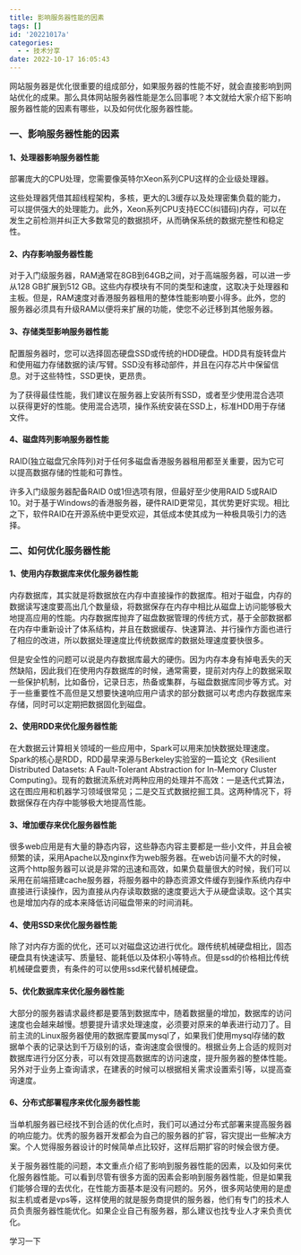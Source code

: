 ```yaml
---
title: 影响服务器性能的因素
tags: []
id: '20221017a'
categories:
  - - 技术分享
date: 2022-10-17 16:05:43
---
```


网站服务器是优化很重要的组成部分，如果服务器的性能不好，就会直接影响到网站优化的成果。那么具体网站服务器性能是怎么回事呢？本文就给大家介绍下影响服务器性能的因素有哪些，以及如何优化服务器性能。

### 一、影响服务器性能的因素

#### 1、处理器影响服务器性能

部署庞大的CPU处理，您需要像英特尔Xeon系列CPU这样的企业级处理器。

这些处理器凭借其超线程架构，多核，更大的L3缓存以及处理密集负载的能力，可以提供强大的处理能力。此外，Xeon系列CPU支持ECC(纠错码)内存，可以在发生之前检测并纠正大多数常见的数据损坏，从而确保系统的数据完整性和稳定性。

#### 2、内存影响服务器性能

对于入门级服务器，RAM通常在8GB到64GB之间，对于高端服务器，可以进一步从128 GB扩展到512 GB。这些内存模块有不同的类型和速度，这取决于处理器和主板。但是，RAM速度对香港服务器租用的整体性能影响要小得多。此外，您的服务器必须具有升级RAM以便将来扩展的功能，使您不必迁移到其他服务器。

#### 3、存储类型影响服务器性能

配置服务器时，您可以选择固态硬盘SSD或传统的HDD硬盘。HDD具有旋转盘片和使用磁力存储数据的读/写臂。SSD没有移动部件，并且在闪存芯片中保留信息。对于这些特性，SSD更快，更昂贵。

为了获得最佳性能，我们建议在服务器上安装所有SSD，或者至少使用混合选项以获得更好的性能。使用混合选项，操作系统安装在SSD上，标准HDD用于存储文件。

#### 4、磁盘阵列影响服务器性能

RAID(独立磁盘冗余阵列)对于任何多磁盘香港服务器租用都至关重要，因为它可以提高数据存储的性能和可靠性。

许多入门级服务器配备RAID 0或1但选项有限，但最好至少使用RAID 5或RAID 10。对于基于Windows的香港服务器，硬件RAID更常见，其优势更好实现。相比之下，软件RAID在开源系统中更受欢迎，其低成本使其成为一种极具吸引力的选择。

### 二、如何优化服务器性能

#### 1、使用内存数据库来优化服务器性能

内存数据库，其实就是将数据放在内存中直接操作的数据库。相对于磁盘，内存的数据读写速度要高出几个数量级，将数据保存在内存中相比从磁盘上访问能够极大地提高应用的性能。内存数据库抛弃了磁盘数据管理的传统方式，基于全部数据都在内存中重新设计了体系结构，并且在数据缓存、快速算法、并行操作方面也进行了相应的改进，所以数据处理速度比传统数据库的数据处理速度要快很多。

但是安全性的问题可以说是内存数据库最大的硬伤。因为内存本身有掉电丢失的天然缺陷，因此我们在使用内存数据库的时候，通常需要，提前对内存上的数据采取一些保护机制，比如备份，记录日志，热备或集群，与磁盘数据库同步等方式。对于一些重要性不高但是又想要快速响应用户请求的部分数据可以考虑内存数据库来存储，同时可以定期把数据固化到磁盘。

#### 2、使用RDD来优化服务器性能

在大数据云计算相关领域的一些应用中，Spark可以用来加快数据处理速度。Spark的核心是RDD，RDD最早来源与Berkeley实验室的一篇论文《Resilient Distributed Datasets: A Fault-Tolerant Abstraction for In-Memory Cluster Computing》。现有的数据流系统对两种应用的处理并不高效：一是迭代式算法，这在图应用和机器学习领域很常见；二是交互式数据挖掘工具。这两种情况下，将数据保存在内存中能够极大地提高性能。

#### 3、增加缓存来优化服务器性能

很多web应用是有大量的静态内容，这些静态内容主要都是一些小文件，并且会被频繁的读，采用Apache以及nginx作为web服务器。在web访问量不大的时候，这两个http服务器可以说是非常的迅速和高效，如果负载量很大的时候，我们可以采用在前端搭建cache服务器，将服务器中的静态资源文件缓存到操作系统内存中直接进行读操作，因为直接从内存读取数据的速度要远大于从硬盘读取。这个其实也是增加内存的成本来降低访问磁盘带来的时间消耗。

#### 4、使用SSD来优化服务器性能

除了对内存方面的优化，还可以对磁盘这边进行优化。跟传统机械硬盘相比，固态硬盘具有快速读写、质量轻、能耗低以及体积小等特点。但是ssd的价格相比传统机械硬盘要贵，有条件的可以使用ssd来代替机械硬盘。

#### 5、优化数据库来优化服务器性能

大部分的服务器请求最终都是要落到数据库中，随着数据量的增加，数据库的访问速度也会越来越慢。想要提升请求处理速度，必须要对原来的单表进行动刀了。目前主流的Linux服务器使用的数据库要属mysql了，如果我们使用mysql存储的数据单个表的记录达到千万级别的话，查询速度会很慢的。根据业务上合适的规则对数据库进行分区分表，可以有效提高数据库的访问速度，提升服务器的整体性能。另外对于业务上查询请求，在建表的时候可以根据相关需求设置索引等，以提高查询速度。

#### 6、分布式部署程序来优化服务器性能

当单机服务器已经找不到合适的优化点时，我们可以通过分布式部署来提高服务器的响应能力。优秀的服务器开发都会为自己的服务器的扩容，容灾提出一些解决方案。个人觉得服务器设计的时候简单点比较好，这样后期扩容的时候会很方便。

关于服务器性能的问题，本文重点介绍了影响到服务器性能的因素，以及如何来优化服务器性能。可以看到尽管有很多方面的因素会影响到服务器性能，但是如果我们能够合理的去优化，在性能方面基本是没有问题的。另外，很多网站使用的是虚拟主机或者是vps等，这样使用的就是服务商提供的服务器，他们有专门的技术人员负责服务器性能优化。如果企业自己有服务器，那么建议也找专业人才来负责优化。

学习一下